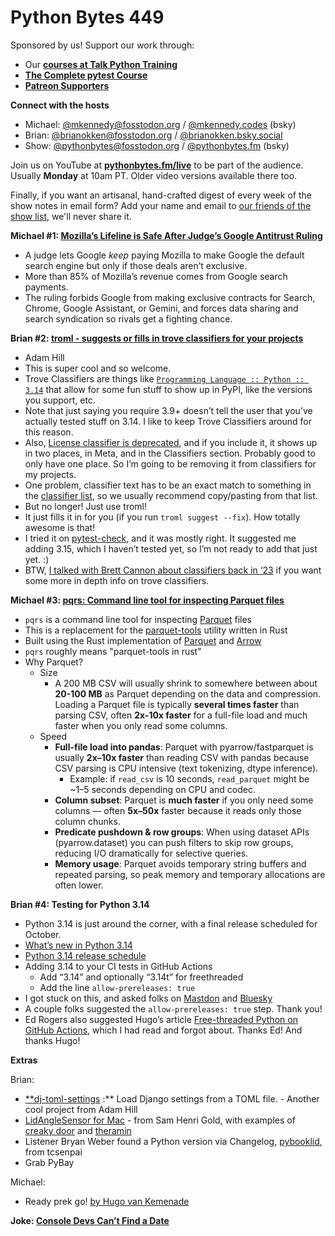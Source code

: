 # Python Bytes 449

Sponsored by us! Support our work through:

- Our [**courses at Talk Python Training**](https://training.talkpython.fm/)
- [**The Complete pytest Course**](https://courses.pythontest.com/p/the-complete-pytest-course)
- [**Patreon Supporters**](https://www.patreon.com/pythonbytes)

**Connect with the hosts**

- Michael: [@mkennedy@fosstodon.org](https://fosstodon.org/@mkennedy) / [@mkennedy.codes](https://bsky.app/profile/mkennedy.codes) (bsky)
- Brian: [@brianokken@fosstodon.org](https://fosstodon.org/@brianokken) / [@brianokken.bsky.social](https://bsky.app/profile/brianokken.bsky.social)
- Show: [@pythonbytes@fosstodon.org](https://fosstodon.org/@pythonbytes) / [@pythonbytes.fm](https://bsky.app/profile/pythonbytes.fm) (bsky)

Join us on YouTube at [**pythonbytes.fm/live**](https://pythonbytes.fm/stream/live) to be part of the audience. Usually **Monday** at 10am PT. Older video versions available there too.

Finally, if you want an artisanal, hand-crafted digest of every week of the show notes in email form? Add your name and email to [our friends of the show list](https://pythonbytes.fm/friends-of-the-show), we'll never share it.

**Michael #1: [Mozilla’s Lifeline is Safe After Judge’s Google Antitrust Ruling](https://news.itsfoss.com/mozilla-lifeline-is-safe/)**

- A judge lets Google *keep* paying Mozilla to make Google the default search engine  but only if those deals aren’t exclusive.
- More than 85% of Mozilla’s revenue comes from Google search payments.
- The ruling forbids Google from making exclusive contracts for Search, Chrome, Google Assistant, or Gemini, and forces data sharing and search syndication so rivals get a fighting chance.

**Brian #2: [troml - suggests or fills in trove classifiers for your projects](https://github.com/adamghill/troml)**

- Adam Hill
- This is super cool and so welcome.
- Trove Classifiers are things like [`Programming Language :: Python :: 3.14`](https://pypi.org/search/?c=Programming+Language+%3A%3A+Python+%3A%3A+3.14) that allow for some fun stuff to show up in PyPI, like the versions you support, etc.
- Note that just saying you require 3.9+ doesn’t tell the user that you’ve actually tested stuff on 3.14. I like to keep Trove Classifiers around for this reason.
- Also, [License classifier is deprecated](https://peps.python.org/pep-0639/#deprecate-license-classifiers), and if you include it, it shows up in two places, in Meta, and in the Classifiers section. Probably good to only have one place. So I’m going to be removing it from classifiers for my projects.
- One problem, classifier text has to be an exact match to something in the [classifier list](https://pypi.org/classifiers/), so we usually recommend copy/pasting from that list.
- But no longer! Just use troml!
- It just fills it in for you (if you run `troml suggest --fix`). How totally awesome is that!
- I tried it on [pytest-check](https://pypi.org/project/pytest-check/), and it was mostly right. It suggested me adding 3.15, which I haven’t tested yet, so I’m not ready to add that just yet. :)
- BTW, [I talked with Brett Cannon about classifiers back in ‘23](https://pythontest.com/testandcode/episodes/197-python-project-trove-classifiers-do-you-need-this-bit-of-pyproject-toml-metadata/) if you want some more in depth info on trove classifiers.

**Michael #3: [pqrs: Command line tool for inspecting Parquet files](https://github.com/manojkarthick/pqrs)**

- `pqrs` is a command line tool for inspecting [Parquet](https://parquet.apache.org/) files
- This is a replacement for the [parquet-tools](https://github.com/apache/parquet-mr/tree/master/parquet-tools-deprecated) utility written in Rust
- Built using the Rust implementation of [Parquet](https://github.com/apache/arrow-rs/tree/master/parquet) and [Arrow](https://github.com/apache/arrow-rs/tree/master/arrow)
- `pqrs` roughly means "parquet-tools in rust"
- Why Parquet?
  - Size
    - A 200 MB CSV will usually shrink to somewhere between about **20-100 MB** as Parquet depending on the data and compression. Loading a Parquet file is typically **several times faster** than parsing CSV, often **2x-10x faster** for a full-file load and much faster when you only read some columns.
  - Speed
    - **Full-file load into pandas**: Parquet with pyarrow/fastparquet is usually **2x–10x faster** than reading CSV with pandas because CSV parsing is CPU intensive (text tokenizing, dtype inference).
      - Example: if `read_csv` is 10 seconds, `read_parquet` might be ~1–5 seconds depending on CPU and codec.
    - **Column subset**: Parquet is **much faster** if you only need some columns — often **5x–50x** faster because it reads only those column chunks.
    - **Predicate pushdown & row groups**: When using dataset APIs (pyarrow.dataset) you can push filters to skip row groups, reducing I/O dramatically for selective queries.
    - **Memory usage**: Parquet avoids temporary string buffers and repeated parsing, so peak memory and temporary allocations are often lower.

**Brian #4: Testing for Python 3.14**

- Python 3.14 is just around the corner, with a final release scheduled for October.
- [What’s new in Python 3.14](https://docs.python.org/3.14/whatsnew/3.14.html#what-s-new-in-python-3-14)
- [Python 3.14 release schedule](https://peps.python.org/pep-0745/)
- Adding 3.14 to your CI tests in GitHub Actions
  - Add “3.14” and optionally “3.14t” for freethreaded
  - Add the line `allow-prereleases: true`
- I got stuck on this, and asked folks on [Mastdon](https://fosstodon.org/@brianokken/115205427424856431) and [Bluesky](https://bsky.app/profile/brianokken.bsky.social/post/3lytjr224gs24)
- A couple folks suggested the `allow-prereleases: true` step. Thank you!
- Ed Rogers also suggested Hugo’s article [Free-threaded Python on GitHub Actions](https://hugovk.dev/blog/2025/free-threaded-python-on-github-actions/), which I had read and forgot about. Thanks Ed! And thanks Hugo!

**Extras**

Brian:

- [**dj-toml-settings](https://github.com/adamghill/dj-toml-settings) :** Load Django settings from a TOML file. - Another cool project from Adam Hill
- [LidAngleSensor for Mac](https://github.com/samhenrigold/LidAngleSensor) - from Sam Henri Gold, with examples of [creaky door](https://hachyderm.io/@samhenrigold/115159295473019599) and [theramin](https://hachyderm.io/@samhenrigold/115159854830332329)
- Listener Bryan Weber found a Python version via Changelog, [pybooklid](https://github.com/tcsenpai/pybooklid), from tcsenpai
- Grab PyBay

Michael:

- Ready prek go! [by Hugo van Kemenade](https://mastodon.social/@hugovk/115175447890438321)

**Joke: [Console Devs Can’t Find a Date](https://x.com/pr0grammerhum0r/status/1964901542395347027?s=12)**